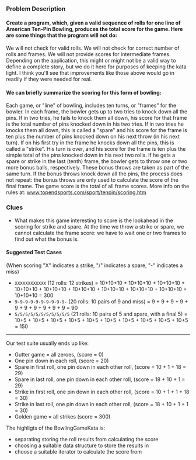 ### Problem Description

#### Create a program, which, given a valid sequence of rolls for one line of American Ten-Pin Bowling, produces the total score for the game. Here are some things that the program will not do:

We will not check for valid rolls.
We will not check for correct number of rolls and frames.
We will not provide scores for intermediate frames.
Depending on the application, this might or might not be a valid way to define a complete story, but we do it here for purposes of keeping the kata light. I think you'll see that improvements like those above would go in readily if they were needed for real.

#### We can briefly summarize the scoring for this form of bowling:

Each game, or "line" of bowling, includes ten turns, or "frames" for the bowler.
In each frame, the bowler gets up to two tries to knock down all the pins.
If in two tries, he fails to knock them all down, his score for that frame is the total number of pins knocked down in his two tries.
If in two tries he knocks them all down, this is called a "spare" and his score for the frame is ten plus the number of pins knocked down on his next throw (in his next turn).
If on his first try in the frame he knocks down all the pins, this is called a "strike". His turn is over, and his score for the frame is ten plus the simple total of the pins knocked down in his next two rolls.
If he gets a spare or strike in the last (tenth) frame, the bowler gets to throw one or two more bonus balls, respectively. These bonus throws are taken as part of the same turn. If the bonus throws knock down all the pins, the process does not repeat: the bonus throws are only used to calculate the score of the final frame.
The game score is the total of all frame scores.
More info on the rules at: www.topendsports.com/sport/tenpin/scoring.htm

### Clues

 - What makes this game interesting to score is the lookahead in the scoring for strike and spare. At the time we throw a strike or spare, we cannot calculate the frame score: we have to wait one or two frames to find out what the bonus is.

#### Suggested Test Cases

(When scoring "X" indicates a strike, "/" indicates a spare, "-" indicates a miss)

 - `XXXXXXXXXXXX` (12 rolls: 12 strikes) = 10+10+10 + 10+10+10 + 10+10+10 + 10+10+10 + 10+10+10 + 10+10+10 + 10+10+10 + 10+10+10 + 10+10+10 + 10+10+10 = 300
 - `9-9-9-9-9-9-9-9-9-9-` (20 rolls: 10 pairs of 9 and miss) = 9 + 9 + 9 + 9 + 9 + 9 + 9 + 9 + 9 + 9 = 90
 - `5/5/5/5/5/5/5/5/5/5/5` (21 rolls: 10 pairs of 5 and spare, with a final 5) = 10+5 + 10+5 + 10+5 + 10+5 + 10+5 + 10+5 + 10+5 + 10+5 + 10+5 + 10+5 = 150


---------

Our test suite usually ends up like:

 - Gutter game = all zeroes, (score = 0)
 - One pin down in each roll, (score = 20)
 - Spare in first roll, one pin down in each other roll, (score = 10 + 1 + 18 = 29)
 - Spare in last roll, one pin down in each other roll, (score = 18 + 10 + 1 = 29)
 - Strike in first roll, one pin down in each other roll, (score = 10 + 1 + 1 + 18 = 30)
 - Strike in last roll, one pin down in each other roll, (score = 18 + 10 + 1 + 1 = 30)
 - Golden game = all strikes (score = 300)

The highligts of the BowlingGameKata is:

 - separating storing the roll results from calculating the score
 - choosing a suitable data structure to store the results in
 - choose a suitable iterator to calculate the score from

